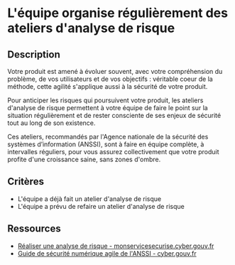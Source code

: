 # L'équipe organise régulièrement des ateliers d'analyse de risque

## Description

Votre produit est amené à évoluer souvent, avec votre compréhension du
problème, de vos utilisateurs et de vos objectifs : véritable coeur de
la méthode, cette agilité s'applique aussi à la sécurité de votre
produit.

Pour anticiper les risques qui poursuivent votre produit, les ateliers
d'analyse de risque permettent à votre équipe de faire le point sur la
situation régulièrement et de rester consciente de ses enjeux de
sécurité tout au long de son existence.

Ces ateliers, recommandés par l'Agence nationale de la sécurité des
systèmes d’information (ANSSI), sont à faire en équipe complète, à
intervalles réguliers, pour vous assurez collectivement que votre
produit profite d'une croissance saine, sans zones d'ombre.

## Critères

- L'équipe a déjà fait un atelier d'analyse de risque
- L'équipe a prévu de refaire un atelier d'analyse de risque

## Ressources

- [Réaliser une analyse de risque - monservicesecurise.cyber.gouv.fr](https://monservicesecurise.cyber.gouv.fr/articles/realiser-une-analyse-de-risques-de-la-securite-du-service)
- [Guide de sécurité numérique agile de l'ANSSI - cyber.gouv.fr](https://cyber.gouv.fr/sites/default/files/2018/11/guide-securite-numerique-agile-anssi-pa-v1.pdf)
